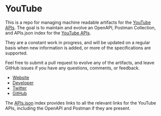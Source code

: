 # YouTubeThis is a repo for managing machine readable artifacts for the [YouTube APIs](https://www.youtube.com/). The goal is to maintain and evolve an OpenAPI, Postman Collection, and APIs.json index for the [YouTube APIs](https://www.youtube.com/).They are a constant work in progress, and will be updated on a regular basis when new information is added, or more of the specifications are supported.Feel free to submit a pull request to evolve any of the artifacts, and leave GitHub issues if you have any questions, comments, or feedback.- [Website](https://www.youtube.com/)- [Developer](https://www.youtube.com/)- [Twitter](https://twitter.com/YouTubeDev)- [GitHub](https://github.com/youtube)The [APIs.json](https://github.com/api-evangelist/youtube/blob/master/apis.json) index provides links to all the relevant links for the YouTube APIs, including the OpenAPI and Postman if they are present.